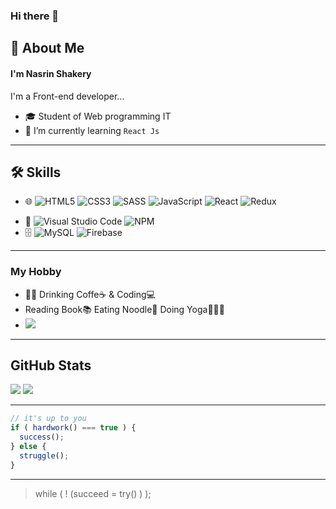 ### Hi there 👋
## 🚀 About Me
#### I'm Nasrin Shakery 
I'm a Front-end developer...
- 🎓 Student of Web programming IT
- 🌱 I’m currently learning `React Js`
---

  ## 🛠 Skills
  - 🌐  ![HTML5](https://img.shields.io/badge/html5-%23E34F26.svg?style=for-the-badge&logo=html5&logoColor=white)
![CSS3](https://img.shields.io/badge/css3-%231572B6.svg?style=for-the-badge&logo=css3&logoColor=white)
![SASS](https://img.shields.io/badge/SASS-hotpink.svg?style=for-the-badge&logo=SASS&logoColor=white)
	![JavaScript](https://img.shields.io/badge/javascript-%23323330.svg?style=for-the-badge&logo=javascript&logoColor=%23F7DF1E)
![React](https://img.shields.io/badge/react-%2320232a.svg?style=for-the-badge&logo=react&logoColor=%2361DAFB)
![Redux](https://img.shields.io/badge/redux-%23593d88.svg?style=for-the-badge&logo=redux&logoColor=white)
<!-- ![](https://img.shields.io/badge/with%20a%20logo-grey?style=for-the-badge&logo=javascript) -->

- 🔧 ![Visual Studio Code](https://img.shields.io/badge/Visual%20Studio%20Code-0078d7.svg?style=for-the-badge&logo=visual-studio-code&logoColor=white)
  ![NPM](https://img.shields.io/badge/NPM-%235B3837.svg?style=for-the-badge&logo=npm&logoColor=white)
- 🗄️ ![MySQL](https://img.shields.io/badge/mysql-%23255.svg?style=for-the-badge&logo=mysql&logoColor=white)
  ![Firebase](https://img.shields.io/badge/firebase-%23038AB5.svg?style=for-the-badge&logo=firebase)


<!-- ![Gmail](https://img.shields.io/badge/Gmail-D14836?style=for-the-badge&logo=gmail&logoColor=white)
![LinkedIn](https://img.shields.io/badge/linkedin-%230077B5.svg?style=for-the-badge&logo=linkedin&logoColor=white)
![Telegram](https://img.shields.io/badge/Telegram-2CA5E0?style=for-the-badge&logo=telegram&logoColor=white) -->

---
### My Hobby   
- 👩‍💻 Drinking Coffe☕ & Coding💻
- Reading Book📚 Eating Noodle🍜 Doing Yoga🧘🏻‍♀️
- ![](https://img.shields.io/badge/Spotify-black?logo=spotify)
---

## GitHub Stats
<!-- <div align="center"> -->
<!--
<p alogne="center">
  <a href="https://instagram.com/nasrin.shakery">
    <img src="https://img.shields.io/badge/Instagram-@nasrin.shakery?style=flat&logo=instagram" />
  </a>
</p>
-->
<!--
<div class="myWrapper" markdown="1">
    <a href="https://github.com/NasrinShakery" display="flex">
    <img srs="https://github-readme-stats.vercel.app/api?username=NasrinShakery&show_icons=true&theme=synthwave" />
    <img srs="https://github-readme-stats.vercel.app/api/top-langs/?username=NasrinShakery&theme=dark" />
  </a>
</div>
-->

![](https://github-readme-stats.vercel.app/api?username=NasrinShakery&show_icons=true&theme=synthwave) 
 ![](https://github-readme-stats.vercel.app/api/top-langs/?username=NasrinShakery&theme=dark) 
<!-- ![Top Langs](https://github-readme-stats.vercel.app/api/top-langs/?username=NasrinShakery&layout=compact&theme=dark) -->

---
```javascript
// it's up to you
if ( hardwork() === true ) {
  success();
} else {
  struggle();
}
```
---
> while ( ! (succeed = try() ) );


<!-- 
```javascript
if(brain!=empty){
    keepCoding();
}else{
    orderCoffee();
}
```
-->
<!-- -->
<!-- -->
<!-- -->



